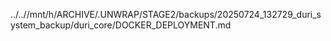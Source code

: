 ../..//mnt/h/ARCHIVE/.UNWRAP/STAGE2/backups/20250724_132729_duri_system_backup/duri_core/DOCKER_DEPLOYMENT.md